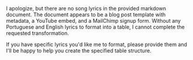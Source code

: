 I apologize, but there are no song lyrics in the provided markdown document. The document appears to be a blog post template with metadata, a YouTube embed, and a MailChimp signup form. Without any Portuguese and English lyrics to format into a table, I cannot complete the requested transformation.

If you have specific lyrics you'd like me to format, please provide them and I'll be happy to help you create the specified table structure.